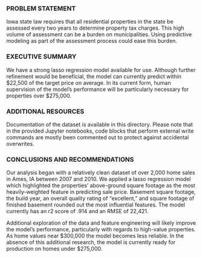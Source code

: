 ### PROBLEM STATEMENT
Iowa state law requires that all residential properties in the state be assessed
every two years to determine property tax charges. This high volume of assessment
can be a burden on municipalities. Using predictive modeling as part of the
assessment process could ease this burden.

### EXECUTIVE SUMMARY
We have a strong lasso regression model available for use. Although further
refinement would be beneficial, the model can currently predict within $22,500 of
the target price on average. In its current form, human supervision of the model’s
performance will be particularly necessary for properties over $275,000.

### ADDITIONAL RESOURCES
Documentation of the dataset is available in this directory. Please note that in
the provided Jupyter notebooks, code blocks that perform external write commands
are mostly been commented out to protect against accidental overwrites.

### CONCLUSIONS AND RECOMMENDATIONS
Our analysis began with a relatively clean dataset of over 2,000 home sales in
Ames, IA between 2007 and 2010. We applied a lasso regression model which
highlighted the properties’ above-ground square footage as the most
heavily-weighted feature in predicting sale price. Basement square footage,
the build year, an overall quality rating of “excellent,” and square footage of
finished basement rounded out the most influential features. The model currently
has an r2 score of .914 and an RMSE of 22,421.

Additional exploration of the data and feature engineering will likely improve
the model’s performance, particularly with regards to high-value properties.
As home values near $300,000 the model becomes less reliable. In the absence
of this additional research, the model is currently ready for production on
homes under $275,000.